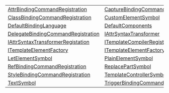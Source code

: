 |                                                                                                              |                                                                                                                |
| ------------------------------------------------------------------------------------------------------------ | -------------------------------------------------------------------------------------------------------------- |
| [AttrBindingCommandRegistration](/jit-html/variable/configuration/attrbindingcommandregistration.md)         | [CaptureBindingCommandRegistration](/jit-html/variable/configuration/capturebindingcommandregistration.md)     |
| [ClassBindingCommandRegistration](/jit-html/variable/configuration/classbindingcommandregistration.md)       | [CustomElementSymbol](/jit-html/variable/semantic-model/customelementsymbol.md)                                |
| [DefaultBindingLanguage](/jit-html/variable/configuration/defaultbindinglanguage.md)                         | [DefaultComponents](/jit-html/variable/configuration/defaultcomponents.md)                                     |
| [DelegateBindingCommandRegistration](/jit-html/variable/configuration/delegatebindingcommandregistration.md) | [IAttrSyntaxTransformer](/jit-html/variable/attribute-syntax-transformer/iattrsyntaxtransformer.md)            |
| [IAttrSyntaxTransformerRegistation](/jit-html/variable/configuration/iattrsyntaxtransformerregistation.md)   | [ITemplateCompilerRegistration](/jit-html/variable/configuration/itemplatecompilerregistration.md)             |
| [ITemplateElementFactory](/jit-html/variable/template-element-factory/itemplateelementfactory.md)            | [ITemplateElementFactoryRegistration](/jit-html/variable/configuration/itemplateelementfactoryregistration.md) |
| [LetElementSymbol](/jit-html/variable/semantic-model/letelementsymbol.md)                                    | [PlainElementSymbol](/jit-html/variable/semantic-model/plainelementsymbol.md)                                  |
| [RefBindingCommandRegistration](/jit-html/variable/configuration/refbindingcommandregistration.md)           | [ReplacePartSymbol](/jit-html/variable/semantic-model/replacepartsymbol.md)                                    |
| [StyleBindingCommandRegistration](/jit-html/variable/configuration/stylebindingcommandregistration.md)       | [TemplateControllerSymbol](/jit-html/variable/semantic-model/templatecontrollersymbol.md)                      |
| [TextSymbol](/jit-html/variable/semantic-model/textsymbol.md)                                                | [TriggerBindingCommandRegistration](/jit-html/variable/configuration/triggerbindingcommandregistration.md)     |